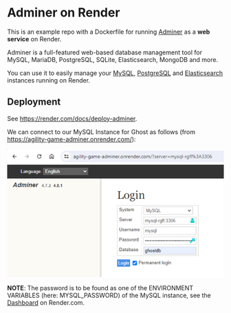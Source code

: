 # Adminer on Render

This is an example repo with a Dockerfile for running [Adminer](https://www.adminer.org/) as a **web service** on Render.

Adminer is a full-featured web-based database management tool for MySQL, MariaDB, PostgreSQL, SQLite, Elasticsearch, MongoDB and more.

You can use it to easily manage your [MySQL](https://render.com/docs/deploy-mysql), [PostgreSQL](https://render.com/docs/databases) and [Elasticsearch](https://render.com/docs/deploy-elasticsearch) instances running on Render.

## Deployment
See https://render.com/docs/deploy-adminer.

We can connect to our MySQL Instance for Ghost as follows (from https://agility-game-adminer.onrender.com/):

![Login](login_from_adminer_to_mysql.png)

**NOTE**: The password is to be found as one of the ENVIRONMENT VARIABLES (here: MYSQL_PASSWORD) of the MySQL instance, see the [Dashboard](https://dashboard.render.com/pserv/srv-cmufn36v3ddc738hqp0g/env) on Render.com. 
